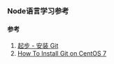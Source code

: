 ### Node语言学习参考

#### 参考
1. [起步 - 安装 Git](https://git-scm.com/book/zh/v1/%E8%B5%B7%E6%AD%A5-%E5%AE%89%E8%A3%85-Git)
2. [How To Install Git on CentOS 7](https://www.digitalocean.com/community/tutorials/how-to-install-git-on-centos-7)
   








